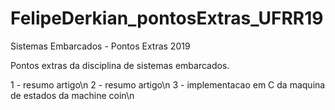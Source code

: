 # FelipeDerkian_pontosExtras_UFRR19
Sistemas Embarcados - Pontos Extras 2019

Pontos extras da disciplina de sistemas embarcados.

1 - resumo artigo\n
2 - resumo artigo\n
3 - implementacao em C da maquina de estados da machine coin\n
